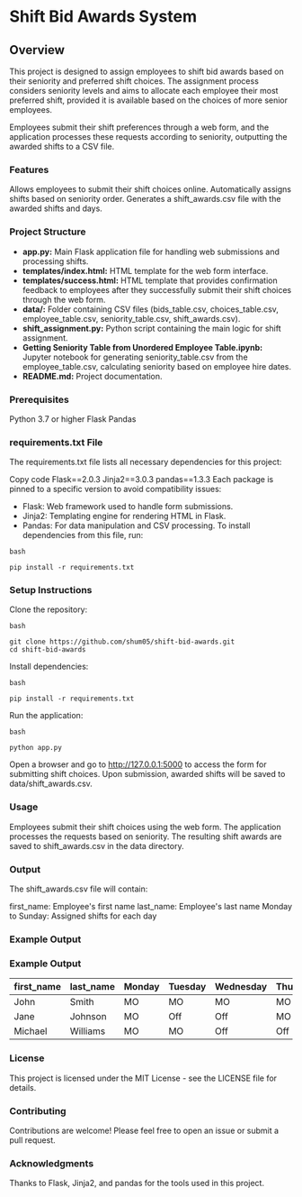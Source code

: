 # Shift Bid Awards System
## Overview
This project is designed to assign employees to shift bid awards based on their seniority and preferred shift choices. The assignment process considers seniority levels and aims to allocate each employee their most preferred shift, provided it is available based on the choices of more senior employees.

Employees submit their shift preferences through a web form, and the application processes these requests according to seniority, outputting the awarded shifts to a CSV file.

### Features
Allows employees to submit their shift choices online.
Automatically assigns shifts based on seniority order.
Generates a shift_awards.csv file with the awarded shifts and days.
### Project Structure
- **app.py:** Main Flask application file for handling web submissions and processing shifts.
- **templates/index.html:** HTML template for the web form interface.
- **templates/success.html:** HTML template that provides confirmation feedback to employees after they successfully submit their shift choices through the web form.
- **data/:** Folder containing CSV files (bids_table.csv, choices_table.csv, employee_table.csv, seniority_table.csv, shift_awards.csv).
- **shift_assignment.py:** Python script containing the main logic for shift assignment.
- **Getting Seniority Table from Unordered Employee Table.ipynb:** Jupyter notebook for generating seniority_table.csv from the employee_table.csv, calculating seniority based on employee hire dates.
- **README.md:** Project documentation.
### Prerequisites
Python 3.7 or higher
Flask
Pandas
### requirements.txt File
The requirements.txt file lists all necessary dependencies for this project:


Copy code
Flask==2.0.3
Jinja2==3.0.3
pandas==1.3.3
Each package is pinned to a specific version to avoid compatibility issues:

* Flask: Web framework used to handle form submissions.
* Jinja2: Templating engine for rendering HTML in Flask.
* Pandas: For data manipulation and CSV processing.
To install dependencies from this file, run:
```
bash

pip install -r requirements.txt
```
### Setup Instructions
Clone the repository:
```
bash

git clone https://github.com/shum05/shift-bid-awards.git
cd shift-bid-awards
```
Install dependencies:
```
bash

pip install -r requirements.txt
```
Run the application:
```
bash

python app.py
```
Open a browser and go to http://127.0.0.1:5000 to access the form for submitting shift choices. Upon submission, awarded shifts will be saved to data/shift_awards.csv.

### Usage
Employees submit their shift choices using the web form.
The application processes the requests based on seniority.
The resulting shift awards are saved to shift_awards.csv in the data directory.
### Output
The shift_awards.csv file will contain:

first_name: Employee's first name
last_name: Employee's last name
Monday to Sunday: Assigned shifts for each day
### Example Output
### Example Output

| first_name | last_name | Monday | Tuesday | Wednesday | Thursday | Friday | Saturday | Sunday |
|------------|-----------|--------|---------|-----------|----------|--------|----------|--------|
| John       | Smith     | MO     | MO      | MO        | MO       | MO     | Off      | Off    |
| Jane       | Johnson   | MO     | Off     | Off       | MO       | MO     | MO       | MO     |
| Michael    | Williams  | MO     | MO      | Off       | Off      | MO     | MO       | MO     |

### License
This project is licensed under the MIT License - see the LICENSE file for details.

### Contributing
Contributions are welcome! Please feel free to open an issue or submit a pull request.

### Acknowledgments
Thanks to Flask, Jinja2, and pandas for the tools used in this project.